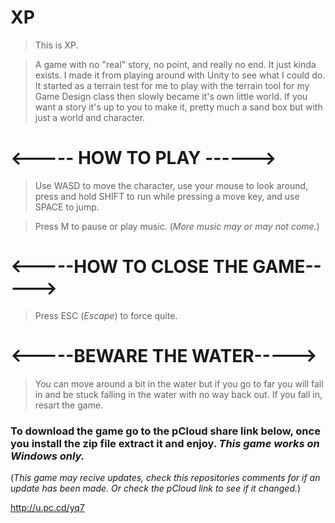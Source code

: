 # XP

>This is XP. 

>A game with no "real" story, no point, and really no end. It just kinda exists. I made it from playing around with Unity to see what I could do. It started as a terrain test for me to play with the terrain tool for my Game Design class then slowly became it's own little world. If you want a story it's up to you to make it, pretty much a sand box but with just a world and character.


# <----- HOW TO PLAY ------>

>Use WASD to move the character, use your mouse to look around, press and hold SHIFT to run while pressing a move key, and use SPACE to jump.

>Press M to pause or play music. (_More music may or may not come._)

# <-----HOW TO CLOSE THE GAME----->

>Press ESC (_Escape_) to force quite.

# <-----BEWARE THE WATER----->

>You can move around a bit in the water but if you go to far you will fall in and be stuck falling in the water with no way back out. If you fall in, resart the game.

### To download the game go to the pCloud share link below, once you install the zip file extract it and enjoy. *This game works on Windows only.*

(_This game may recive updates, check this repositories comments for if an update has been made. Or check the pCloud link to see if it changed._)

http://u.pc.cd/yq7
